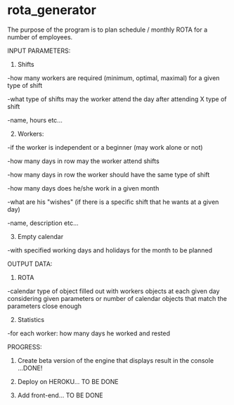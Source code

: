 # rota_generator

The purpose of the program is to plan schedule / monthly ROTA for a number of employees.


INPUT PARAMETERS:


1. Shifts

-how many workers are required (minimum, optimal, maximal) for a given type of shift

-what type of shifts may the worker attend the day after attending X type of shift

-name, hours etc... 


2. Workers:

-if the worker is independent or a beginner (may work alone or not)

-how many days in row may the worker attend shifts

-how many days in row the worker should have the same type of shift

-how many days does he/she work in a given month

-what are his "wishes" (if there is a specific shift that he wants at a given day)

-name, description etc...


3. Empty calendar 

-with specified working days and holidays for the month to be planned



OUTPUT DATA:

1. ROTA

-calendar type of object filled out with workers objects at each given day considering given parameters
or number of calendar objects that match the parameters close enough


2. Statistics

-for each worker: how many days he worked and rested




PROGRESS:

1. Create beta version of the engine that displays result in the console ...DONE!

2. Deploy on HEROKU... TO BE DONE

3. Add front-end... TO BE DONE


